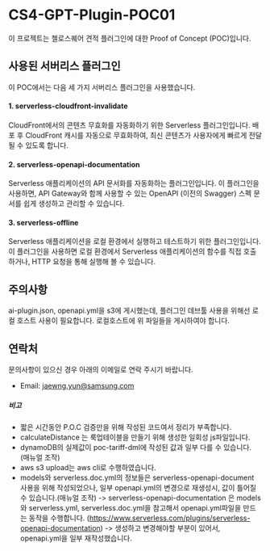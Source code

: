 # CS4-GPT-Plugin-POC01
이 프로젝트는 첼로스퀘어 견적 플러그인에 대한 Proof of Concept (POC)입니다.

## 사용된 서버리스 플러그인
이 POC에서는 다음 세 가지 서버리스 플러그인을 사용했습니다.

#### 1. serverless-cloudfront-invalidate
CloudFront에서의 콘텐츠 무효화를 자동화하기 위한 Serverless 플러그인입니다. 배포 후 CloudFront 캐시를 자동으로 무효화하여, 최신 콘텐츠가 사용자에게 빠르게 전달될 수 있도록 합니다.
#### 2. serverless-openapi-documentation
Serverless 애플리케이션의 API 문서화를 자동화하는 플러그인입니다. 이 플러그인을 사용하면, API Gateway와 함께 사용할 수 있는 OpenAPI (이전의 Swagger) 스펙 문서를 쉽게 생성하고 관리할 수 있습니다.
#### 3. serverless-offline
Serverless 애플리케이션을 로컬 환경에서 실행하고 테스트하기 위한 플러그인입니다. 이 플러그인을 사용하면 로컬 환경에서 Serverless 애플리케이션의 함수를 직접 호출하거나, HTTP 요청을 통해 실행해 볼 수 있습니다.

## 주의사항
ai-plugin.json, openapi.yml을 s3에 게시했는데, 플러그인 데브툴 사용을 위해선 로컬 호스트 사용이 필요합니다.
로컬호스트에 위 파일들을 게시하여야 합니다.

## 연락처
문의사항이 있으신 경우 아래의 이메일로 연락 주시기 바랍니다.
- Email: jaewng.yun@samsung.com

##### 비고
- 짧은 시간동안 P.O.C 검증만을 위해 작성된 코드여서 정리가 부족합니다.
- calculateDistance 는 룩업테이블을 만들기 위해 생성한 일회성 js파일입니다.
- dynamoDB의 실제값이 poc-tariff-dml에 작성된 값과 일부 다를 수 있습니다. (매뉴얼 조작)
- aws s3 upload는 aws cli로 수행하였습니다.
- models와 serverless.doc.yml의 정보들은 serverless-openapi-document 사용을 위해 작성되었으나, 일부 openapi.yml의 변경으로 재생성시, 값이 틀어질 수 있습니다.(매뉴얼 조작)
  -> serverless-openapi-documentation 은 models와 serverless.yml, serverless.doc.yml을 참고해서 openapi.yml파일을 만드는 동작을 수행합니다. (https://www.serverless.com/plugins/serverless-openapi-documentation)
  -> 생성하고 변경해야할 부분이 있어서, openapi.yml을 일부 재작성했습니다.
